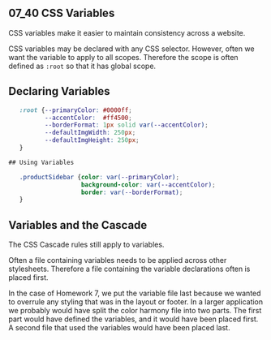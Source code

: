 ## 07_40 CSS Variables

CSS variables make it easier to maintain consistency across a website.

CSS variables may be declared with any CSS selector.  However, often we want the variable to apply
to all scopes.  Therefore the scope is often defined as ```:root``` so that it has global scope.

## Declaring Variables

```css
   :root {--primaryColor: #0000ff;
          --accentColor:  #ff4500;
          --borderFormat: 1px solid var(--accentColor);
          --defaultImgWidth: 250px;
          --defaultImgHeight: 250px;
   }

## Using Variables

   .productSidebar {color: var(--primaryColor);
                    background-color: var(--accentColor);
                    border: var(--borderFormat);
   }
```

## Variables and the Cascade

The CSS Cascade rules still apply to variables.

Often a file containing variables needs to be applied across other stylesheets.  Therefore a file containing the variable declarations often is placed first.

In the case of Homework 7, we put the variable file last because we wanted to overrule any styling that was in the layout or footer.  In a larger application we probably would have split the color harmony file into two parts.  The first part would have defined the variables, and it would have been placed first.  A second file that used the variables would have been placed last.
